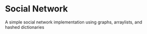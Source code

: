 # Social Network
A simple social network implementation using graphs, arraylists, and hashed dictionaries
